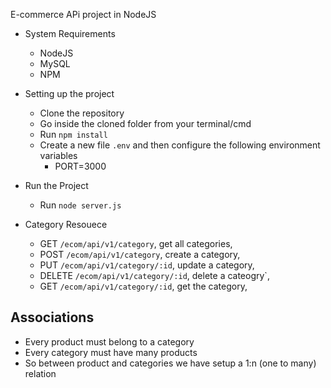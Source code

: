E-commerce APi project in NodeJS

- System Requirements 
    - NodeJS
    - MySQL
    - NPM

- Setting up the project
    - Clone the repository
    - Go inside the cloned folder from your terminal/cmd
    - Run `npm install`
    - Create a new file `.env` and then configure the following environment variables
        - PORT=3000

- Run the Project
    - Run `node server.js`

- Category Resouece
    - GET `/ecom/api/v1/category`, get all categories,
    - POST `/ecom/api/v1/category`, create a category,
    - PUT `/ecom/api/v1/category/:id`, update a category,
    - DELETE `/ecom/api/v1/category/:id`, delete a cateogry`,
    - GET `/ecom/api/v1/category/:id`, get the category,

## Associations

- Every product must belong to a category
- Every category must have many products
- So between product and categories we have setup a 1:n (one to many) relation